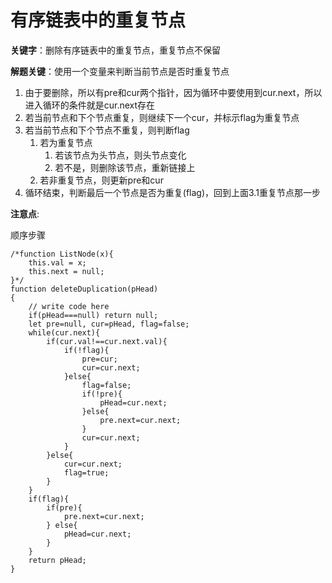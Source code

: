# 有序链表中的重复节点

**关键字**：删除有序链表中的重复节点，重复节点不保留

**解题关键**：使用一个变量来判断当前节点是否时重复节点

1. 由于要删除，所以有pre和cur两个指针，因为循环中要使用到cur.next，所以进入循环的条件就是cur.next存在
2. 若当前节点和下个节点重复，则继续下一个cur，并标示flag为重复节点
3. 若当前节点和下个节点不重复，则判断flag
   1. 若为重复节点
      1. 若该节点为头节点，则头节点变化
      2. 若不是，则删除该节点，重新链接上
   2. 若非重复节点，则更新pre和cur
4. 循环结束，判断最后一个节点是否为重复(flag)，回到上面3.1重复节点那一步

**注意点**:

顺序步骤

```
/*function ListNode(x){
    this.val = x;
    this.next = null;
}*/
function deleteDuplication(pHead)
{
    // write code here
    if(pHead===null) return null;
    let pre=null, cur=pHead, flag=false;
    while(cur.next){
        if(cur.val!==cur.next.val){
            if(!flag){
                pre=cur;
                cur=cur.next; 
            }else{
                flag=false;
                if(!pre){
                    pHead=cur.next;
                }else{
                    pre.next=cur.next;
                }
                cur=cur.next;
            }
        }else{
            cur=cur.next;
            flag=true;
        } 
    }
    if(flag){
        if(pre){
            pre.next=cur.next;
        } else{
            pHead=cur.next;
        }
    }
    return pHead;
}
```



